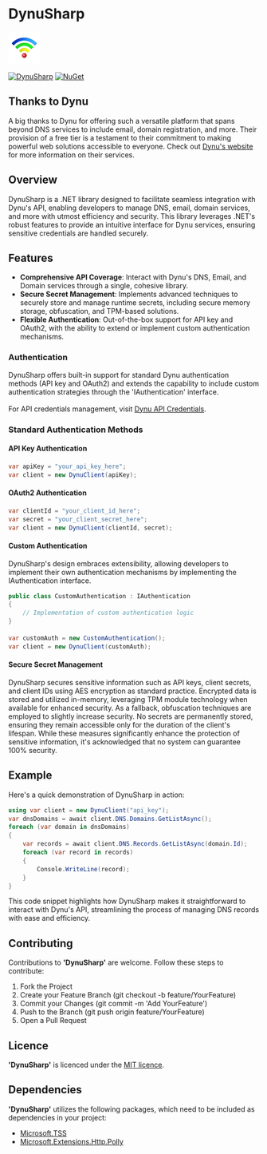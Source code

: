 # DynuSharp
<img width="64" height="auto" src="icon.png">

[![DynuSharp](https://img.shields.io/nuget/vpre/DynuSharp.svg?cacheSeconds=3600&label=DynuSharp%20nuget)](https://www.nuget.org/packages/DynuSharp)
[![NuGet](https://img.shields.io/nuget/dt/DynuSharp.svg?cacheSeconds=3600&label=Downloads)](https://www.nuget.org/packages/DynuSharp)

## Thanks to Dynu
A big thanks to Dynu for offering such a versatile platform that spans beyond DNS services to include email, domain registration, and more. Their provision of a free tier is a testament to their commitment to making powerful web solutions accessible to everyone. Check out [Dynu's website](https://www.dynu.com) for more information on their services.

## Overview
DynuSharp is a .NET library designed to facilitate seamless integration with Dynu's API, enabling developers to manage DNS, email, domain services, and more with utmost efficiency and security. This library leverages .NET's robust features to provide an intuitive interface for Dynu services, ensuring sensitive credentials are handled securely.

## Features
- **Comprehensive API Coverage**: Interact with Dynu's DNS, Email, and Domain services through a single, cohesive library.
- **Secure Secret Management**: Implements advanced techniques to securely store and manage runtime secrets, including secure memory storage, obfuscation, and TPM-based solutions.
- **Flexible Authentication**: Out-of-the-box support for API key and OAuth2, with the ability to extend or implement custom authentication mechanisms.

### Authentication
DynuSharp offers built-in support for standard Dynu authentication methods (API key and OAuth2) and extends the capability to include custom authentication strategies through the 'IAuthentication' interface.<br/>
<br/>
For API credentials management, visit [Dynu API Credentials](https://www.dynu.com/en-US/ControlPanel/APICredentials).

### Standard Authentication Methods

#### API Key Authentication
```cs
var apiKey = "your_api_key_here";
var client = new DynuClient(apiKey);
```

#### OAuth2 Authentication
```cs
var clientId = "your_client_id_here";
var secret = "your_client_secret_here";
var client = new DynuClient(clientId, secret);
```

#### Custom Authentication
DynuSharp's design embraces extensibility, allowing developers to implement their own authentication mechanisms by implementing the IAuthentication interface.
```cs
public class CustomAuthentication : IAuthentication
{
    // Implementation of custom authentication logic
}

var customAuth = new CustomAuthentication();
var client = new DynuClient(customAuth);
```

#### Secure Secret Management
DynuSharp secures sensitive information such as API keys, client secrets, and client IDs using AES encryption as standard practice. Encrypted data is stored and utilized in-memory, leveraging TPM module technology when available for enhanced security. As a fallback, obfuscation techniques are employed to slightly increase security. No secrets are permanently stored, ensuring they remain accessible only for the duration of the client's lifespan. While these measures significantly enhance the protection of sensitive information, it's acknowledged that no system can guarantee 100% security.

## Example
Here's a quick demonstration of DynuSharp in action:
```cs
using var client = new DynuClient("api_key");
var dnsDomains = await client.DNS.Domains.GetListAsync();
foreach (var domain in dnsDomains)
{
    var records = await client.DNS.Records.GetListAsync(domain.Id);
    foreach (var record in records)
    {
        Console.WriteLine(record);
    }
}
```
This code snippet highlights how DynuSharp makes it straightforward to interact with Dynu's API, streamlining the process of managing DNS records with ease and efficiency.

## Contributing
Contributions to **'DynuSharp'** are welcome. Follow these steps to contribute:

1. Fork the Project
2. Create your Feature Branch (git checkout -b feature/YourFeature)
3. Commit your Changes (git commit -m 'Add YourFeature')
4. Push to the Branch (git push origin feature/YourFeature)
5. Open a Pull Request

## Licence
**'DynuSharp'** is licenced under the [MIT licence](LICENSE.txt).

## Dependencies
**'DynuSharp'** utilizes the following packages, which need to be included as dependencies in your project:

- [Microsoft.TSS](https://github.com/microsoft/TPM-2.0-Parser)
- [Microsoft.Extensions.Http.Polly](https://www.nuget.org/packages/Microsoft.Extensions.Http.Polly)
